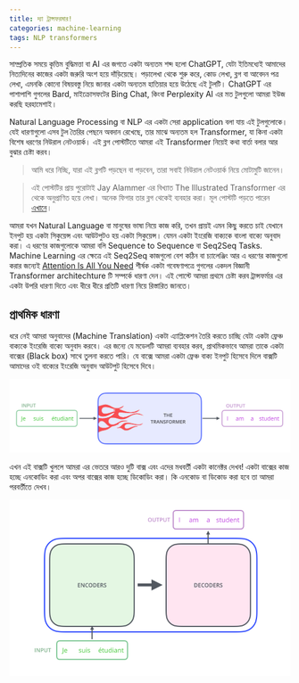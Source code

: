 ```yaml
---
title: দ্যা ট্রান্সফরমার!
categories: machine-learning
tags: NLP transformers
---
```


সাম্প্রতিক সময়ে কৃত্তিম বুদ্ধিমত্তা বা AI এর জগতে একটা অন্যতম শব্দ হলো ChatGPT, যেটা ইতিমধ্যেই আমাদের নিত্যদিনের কাজের একটা জরুরি অংশ হয়ে দাঁড়িয়েছে। পড়ালেখা থেকে শুরু করে, কোড লেখা, ব্লগ বা আবেদন পত্র লেখা, এমনকি কোনো বিষয়বস্তু নিয়ে জানার একটা অন্যতম হাতিয়ার হয়ে উঠেছে এই টুলটি। ChatGPT এর পাশাপাশি গুগলের Bard, মাইক্রোসফটের Bing Chat, কিংবা Perplexity AI এর মত টুলগুলো আমরা ইউজ করছি হরহামেশাই।

Natural Language Processing বা NLP এর একটা সেরা application বলা যায় এই টুলগুলোকে। যেই ধারণাগুলো এসব টুল তৈরির পেছনে অবদান রেখেছে, তার মাঝে অন্যতম হল Transformer, যা কিনা একটা বিশেষ ধরণের নিউরাল নেটওয়ার্ক। এই ব্লগ পোস্টটিতে আমরা এই Transformer নিয়েই কথা বার্তা বলার আর বুঝার চেষ্টা করব।

> আমি ধরে নিচ্ছি, যারা এই ব্লগটি পড়ছেন বা পড়বেন, তারা সবাই নিউরাল নেটওয়ার্ক নিয়ে মোটামুটি জানেন।

> এই পোস্টটির প্রায় পুরোটাই Jay Alammer এর বিখ্যাত The Illustrated Transformer এর থেকে অনুপ্রাণিত হয়ে লেখা। অনেক ফিগার তার ব্লগ থেকেই ব্যবহার করা। মূল পোস্টটি পড়তে পারেন [এখানে](http://jalammar.github.io/illustrated-transformer/)।

আমরা যখন Natural Language বা মানুষের ভাষা নিয়ে কাজ করি, তখন প্রায়ই এমন কিছু করতে চাই যেখানে ইনপুট হয় একটা সিকুয়েন্স এবং আউটপুটও হয় একটা সিকুয়েন্স। যেমন একটা ইংরেজি বাক্যকে বাংলা বাক্যে অনুবাদ করা। এ ধরণের কাজগুলোকে আমরা বলি Sequence to Sequence বা Seq2Seq Tasks. Machine Learning এর ক্ষেত্রে এই Seq2Seq কাজগুলো বেশ কঠিন বা চ্যালেঞ্জিং আর এ ধরণের কাজগুলো করার জন্যেই [Attention Is All You Need](https://arxiv.org/abs/1706.03762) শীর্ষক একটা গবেষণাপত্রে গুগলের একদল বিজ্ঞানী Transformer architechture টি সম্পর্কে ধারণা দেন। এই পোস্টে আমরা প্রথমে চেষ্টা করব ট্রান্সফর্মার এর একটা উপরি ধারণা দিতে এবং ধীরে ধীরে প্রতিটি ধারণা নিয়ে রিস্তারিত জানতে।

## প্রাথমিক ধারণা

ধরে নেই আমরা অনুবাদের (Machine Translation) একটা এ্যাপ্লিকেশন তৈরি করতে চাচ্ছি যেটা একটা ফ্রেঞ্চ বাক্যকে ইংরেজি বাক্যে অনুবাদ করবে। এর জন্যে যে মডেলটি আমরা ব্যবহার করব, প্রাথমিকভাবে আমরা তাকে একটা বাক্সের (Black box) সাথে তুলনা করতে পারি। যে বাক্সে আমরা একটা ফ্রেঞ্চ বাক্য ইনপুট হিসেবে দিলে বাক্সটি আমাদের ওই বাক্যের ইংরেজি অনুবাদ আউটপুট হিসেবে দিবে।

![Transformer as a Black Box](/assets/images/posts/the-transformer/transformer-black-box.png)

এখন এই বাক্সটি খুললে আমরা এর ভেতরে আরও দুটি বাক্স এবং এদের মধবর্তী একটা কানেক্টর দেখব! একটা বাক্সের কাজ হচ্ছে এনকোডিং করা এবং অপর বাক্সের কাজ হচ্ছে ডিকোডিং করা। কি এনকোড বা ডিকোড করা হবে তা আমরা পরবর্তীতে দেখব।

![Encoders and decoders in transformer](/assets/images/posts/the-transformer/encoder-decoder-box.png)
